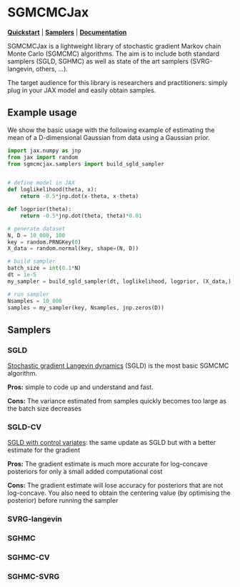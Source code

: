 # SGMCMCJax

[**Quickstart**](##example-usage) | [**Samplers**](##samplers) | [**Documentation**](https://sgmcmcjax.readthedocs.io/en/latest/index.html)

SGMCMCJax is a lightweight library of stochastic gradient Markov chain Monte Carlo (SGMCMC) algorithms. The aim is to include both standard samplers (SGLD, SGHMC) as well as state of the art samplers (SVRG-langevin, others, ...).

The target audience for this library is researchers and practitioners: simply plug in your JAX model and easily obtain samples.

## Example usage

We show the basic usage with the following example of estimating the mean of a D-dimensional Gaussian from data using a Gaussian prior.

```python
import jax.numpy as jnp
from jax import random
from sgmcmcjax.samplers import build_sgld_sampler


# define model in JAX
def loglikelihood(theta, x):
    return -0.5*jnp.dot(x-theta, x-theta)

def logprior(theta):
    return -0.5*jnp.dot(theta, theta)*0.01

# generate dataset
N, D = 10_000, 100
key = random.PRNGKey(0)
X_data = random.normal(key, shape=(N, D))

# build sampler
batch_size = int(0.1*N)
dt = 1e-5
my_sampler = build_sgld_sampler(dt, loglikelihood, logprior, (X_data,), batch_size)

# run sampler
Nsamples = 10_000
samples = my_sampler(key, Nsamples, jnp.zeros(D))
```

## Samplers

### SGLD

[Stochastic gradient Langevin dynamics](https://www.ics.uci.edu/~welling/publications/papers/stoclangevin_v6.pdf) (SGLD) is the most basic SGMCMC algorithm.

**Pros:** simple to code up and understand and fast.

**Cons:** The variance estimated from samples quickly becomes too large as the batch size decreases  

### SGLD-CV

[SGLD with control variates](https://arxiv.org/abs/1706.05439): the same update as SGLD but with a better estimate for the gradient

**Pros:** The gradient estimate is much more accurate for log-concave posteriors for only a small added computational cost

**Cons:** The gradient estimate will lose accuracy for posteriors that are not log-concave.  You also need to obtain the centering value (by optimising the posterior) before running the sampler

### SVRG-langevin


### SGHMC


### SGHMC-CV


### SGHMC-SVRG

